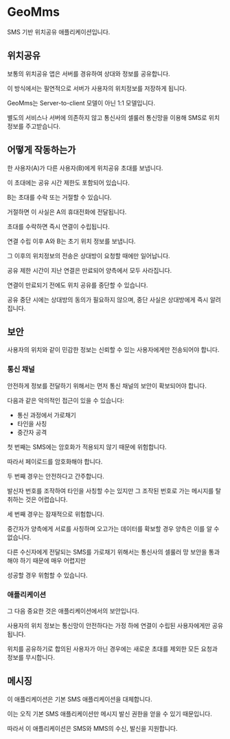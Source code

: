 # GeoMms

SMS 기반 위치공유 애플리케이션입니다.


## 위치공유

보통의 위치공유 앱은 서버를 경유하여 상대와 정보를 공유합니다.

이 방식에서는 필연적으로 서버가 사용자의 위치정보를 저장하게 됩니다.

GeoMms는 Server-to-client 모델이 아닌 1:1 모델입니다.

별도의 서비스나 서버에 의존하지 않고 통신사의 셀룰러 통신망을 이용해 SMS로 위치정보를 주고받습니다.


## 어떻게 작동하는가

한 사용자(A)가 다른 사용자(B)에게 위치공유 초대를 보냅니다.

이 초대에는 공유 시간 제한도 포함되어 있습니다.

B는 초대를 수락 또는 거절할 수 있습니다. 

거절하면 이 사실은 A의 휴대전화에 전달됩니다.

초대를 수락하면 즉시 연결이 수립됩니다.

연결 수립 이후 A와 B는 초기 위치 정보를 보냅니다.

그 이후의 위치정보의 전송은 상대방이 요청할 때에만 일어납니다. 

공유 제한 시간이 지난 연결은 만료되어 양측에서 모두 사라집니다.

연결이 만료되기 전에도 위치 공유를 중단할 수 있습니다.

공유 중단 시에는 상대방의 동의가 필요하지 않으며, 중단 사실은 상대방에게 즉시 알려집니다.


## 보안

사용자의 위치와 같이 민감한 정보는 신뢰할 수 있는 사용자에게만 전송되어야 합니다. 


### 통신 채널

안전하게 정보를 전달하기 위해서는 먼저 통신 채널의 보안이 확보되어야 합니다.

다음과 같은 악의적인 접근이 있을 수 있습니다:

- 통신 과정에서 가로채기
- 타인을 사칭
- 중간자 공격

첫 번째는 SMS에는 암호화가 적용되지 않기 때문에 위험합니다.

따라서 페이로드를 암호화해야 합니다.

두 번째 경우는 안전하다고 간주합니다.

발신자 번호를 조작하여 타인을 사칭할 수는 있지만 그 조작된 번호로 가는 메시지를 탈취하는 것은 어렵습니다.

세 번째 경우는 잠재적으로 위험합니다.

중간자가 양측에게 서로를 사칭하며 오고가는 데이터를 확보할 경우 양측은 이를 알 수 없습니다.

다른 수신자에게 전달되는 SMS를 가로채기 위해서는 통신사의 셀룰러 망 보안을 통과해야 하기 때문에 매우 어렵지만

성공할 경우 위험할 수 있습니다.


### 애플리케이션 

그 다음 중요한 것은 애플리케이션에서의 보안입니다.

사용자의 위치 정보는 통신망이 안전하다는 가정 하에 연결이 수립된 사용자에게만 공유됩니다.

위치를 공유하기로 합의된 사용자가 아닌 경우에는 새로운 초대를 제외한 모든 요청과 정보를 무시합니다.


## 메시징

이 애플리케이션은 기본 SMS 애플리케이션을 대체합니다.

이는 오직 기본 SMS 애플리케이션만 메시지 발신 권한을 얻을 수 있기 때문입니다.

따라서 이 애플리케이션은 SMS와 MMS의 수신, 발신을 지원합니다.